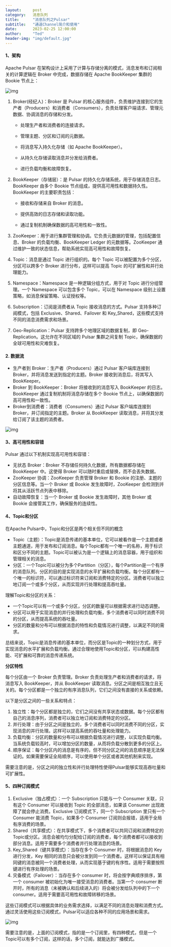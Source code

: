```yaml
---
layout:     post
category:   消息队列
title:      "消息队列之Pulsar"
subtitle:   "通道Channel简介和使用"
date:       2023-02-25 12:00:00
author:     "Ted"
header-img: "img/default.jpg"
---
```


#### **1、架构**

Apache Pulsar 在架构设计上采用了计算与存储分离的模式，消息发布和订阅相关的计算逻辑在 Broker 中完成，数据存储在 Apache BookKeeper 集群的 Bookie 节点上：

![img](/img/Simple_2/79.jpg)

1. Broker(经纪人)：Broker 是 Pulsar 的核心服务组件，负责维护连接到它的生产者（Producers）和消费者（Consumers），负责处理客户端请求、管理元数据、协调消息的存储和分发。

   - 处理生产者和消费者的连接请求。

   - 管理主题、分区和订阅的元数据。

   - 将消息写入持久化存储（如 Apache BookKeeper）。

   - 从持久化存储读取消息并分发给消费者。

   - 进行负载均衡和故障恢复。

2. BookKeeper（存储层）：是 Pulsar 的持久化存储系统，用于存储消息日志。BookKeeper 由多个 Bookie 节点组成，提供高可用性和数据持久性。BookKeeper 的主要职责包括：

   - 接收和存储来自 Broker 的消息。

   - 提供高效的日志存储和读取功能。

   - 通过复制机制确保数据的高可用性和一致性。

3. ZooKeeper：用于进行集群管理和协调。它负责元数据的管理，包括配置信息、Broker 的负载均衡、BookKeeper Ledger 的元数据等。ZooKeeper 通过维护一致的状态信息，帮助系统实现高可用性和故障恢复。

4. Topic：消息是通过 Topic 进行组织的。每个 Topic 可以被配置为多个分区，分区可以跨多个 Broker 进行分布，这样可以提高 Topic 的可扩展性和并行处理能力。

5. Namespace：Namespace 是一种逻辑分组方式，用于对 Topic 进行分组管理。一个 Namespace 可以包含多个 Topic，可以在 Namespace 级别上设置策略，如消息保留策略、认证授权等。

6. Subscription：订阅是消费者从 Topic 接收消息的方式。Pulsar 支持多种订阅模式，包括 Exclusive、Shared、Failover 和 Key_Shared，这些模式支持不同的消息消费需求和场景。

7. Geo-Replication：Pulsar 支持跨多个地理区域的数据复制，即 Geo-Replication。这允许在不同区域的 Pulsar 集群之间复制 Topic，确保数据的全球可用性和灾难恢复。

#### **2. 数据流**

- 生产者到 Broker：生产者（Producers）通过 Pulsar 客户端库连接到 Broker，并将消息发送到指定的主题。Broker 接收到消息后，将其写入 BookKeeper。
- Broker 到 BookKeeper：Broker 将接收到的消息写入 BookKeeper 的日志。BookKeeper 通过复制机制将消息存储在多个 Bookie 节点上，以确保数据的高可用性和一致性。
- Broker到消费者：消费者（Consumers）通过 Pulsar 客户端库连接到 Broker，并订阅指定的主题。Broker 从 BookKeeper 读取消息，并将其分发给订阅了该主题的消费者。

![img](/img/Simple_2/80.jpg)

#### **3、高可用性和容错**

Pulsar 通过以下机制实现高可用性和容错：

- 无状态 Broker：Broker 不存储任何持久化数据，所有数据都存储在 BookKeeper 中。这使得 Broker 可以随时重启或替换，而不会丢失数据。
- ZooKeeper 协调：ZooKeeper 负责管理 Broker 和 Bookie 的注册、主题的分区信息等。当一个 Broker 或 Bookie 发生故障时，ZooKeeper 会检测到并将其从活跃节点列表中移除。
- 自动故障恢复：当一个 Broker 或 Bookie 发生故障时，其他 Broker 或 Bookie 会接管其工作，确保服务的连续性。

#### **4、Topic和分区**

在Apache Pulsar中，Topic和分区是两个相关但不同的概念

- Topic（主题）：Topic是消息传递的基本单位，它可以被看作是一个主题或者主题通道，用于发布和订阅消息。每个Topic都有一个唯一的名称，用于标识和区分不同的主题。Topic可以被认为是一个逻辑上的消息容器，用于组织和管理相关的消息。
- 分区：一个Topic可以被分为多个Partition（分区），每个Partition是一个有序的消息队列。分区的目的是实现消息的水平扩展和负载均衡。每个分区都有一个唯一的标识符，可以通过标识符来订阅和消费特定的分区。消费者可以独立地订阅一个或多个分区，从而实现并行处理和提高吞吐量。

理解Topic和分区的关系：

- 一个Topic可以有一个或多个分区，分区的数量可以根据需求进行动态调整。
- 分区可以用于实现消息的并行处理和负载均衡，多个消费者可以同时消费不同的分区，从而提高系统的吞吐量。
- 分区的数量和分布可以根据消息的特性和负载情况进行调整，以满足不同的需求。

总结来说，Topic是消息传递的基本单位，而分区是Topic的一种划分方式，用于实现消息的水平扩展和负载均衡。通过合理地使用Topic和分区，可以构建高性能、可扩展和可靠的消息传递系统。

**分区特性**

每个分区由一个 Broker 负责管理。Broker 负责处理生产者和消费者的请求，将消息写入 BookKeeper，并从 BookKeeper 读取消息。分区之间是相互独立且无关的。每个分区都是一个独立的有序消息队列，它们之间没有直接的关系或依赖。

以下是分区之间的一些关系和特点：

1. 独立性：每个分区都是独立的，它们之间没有共享状态或数据。每个分区都有自己的消息序列，消费者可以独立地订阅和消费特定的分区。
2. 并行处理：由于分区之间是独立的，多个消费者可以同时消费不同的分区，实现消息的并行处理。这样可以提高系统的吞吐量和处理能力。
3. 负载均衡：分区的数量和分布可以根据负载情况进行调整，以实现负载均衡。当系统负载较高时，可以增加分区的数量，从而将负载分散到更多的分区上。
4. 顺序保证：每个分区内的消息是有序的，但不同分区之间的消息顺序是无法保证的。如果需要保证全局顺序，可以使用单个分区或者其他机制来实现。

需要注意的是，分区之间的独立性和并行处理特性使得Pulsar能够实现高吞吐量和可扩展性。

#### **5、四种订阅模式**

1. Exclusive（独占模式）：一个 Subscription 只能与一个 Consumer 关联，只有这个 Consumer 可以接收到 Topic 的全部消息，如果该 Consumer 出现故障了就会停止消费。Exclusive 订阅模式下，同一个 Subscription 里只有一个 Consumer 能消费 Topic，如果多个 Consumer 订阅则会报错，适用于全局有序消费的场景。
2. Shared（共享模式）：在共享模式下，多个消费者可以共同订阅和消费特定的Topic或分区。消息会被均匀分配给订阅的消费者，每个消费者都可以接收到部分消息。适用于需要多个消费者并行处理消息的场景。
3. Key_Shared（键共享模式）：当存在多个 Consumer 时，将根据消息的 Key 进行分发，Key 相同的消息只会被分发到同一个消费者。这样可以保证具有相同键的消息被同一个消费者处理，从而实现基于键的有序性。适用于需要按照键进行有序处理的场景。
4. 灾备模式（Failover）：当存在多个 consumer 时，将会按字典顺序排序，第一个 consumer 被初始化为唯一接受消息的消费者。当第一个 consumer 断开时，所有的消息（未被确认和后续进入的）将会被分发给队列中的下一个 consumer。适用于需要高可用性和故障转移的场景。

这些订阅模式可以根据具体的业务需求选择，以满足不同的消息处理和消费方式。通过灵活使用这些订阅模式，Pulsar可以适应各种不同的应用场景和需求。

![img](/img/Simple_2/81.jpg)

需要注意的是，上面的订阅模式，指的是一个订阅里，有四种模式，但是一个Topic可以有多个订阅，这样的话，多个订阅，就能达到广播模式。
